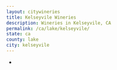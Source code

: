```yaml
---
layout: citywineries
title: Kelseyvile Wineries
description: Wineries in Kelseyvile, CA
permalink: /ca/lake/kelseyvile/
state: ca
county: lake
city: kelseyvile
---
```

-
